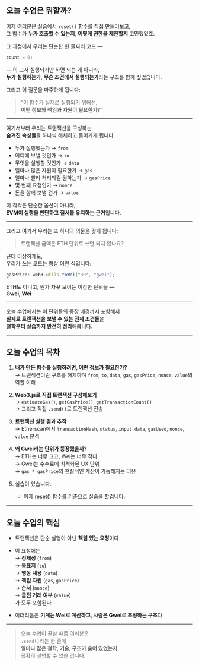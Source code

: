 ## 오늘 수업은 뭐할까?

어제 여러분은 실습에서 `reset()` 함수를 직접 만들어보고,  
그 함수가 **누가 호출할 수 있는지**, **어떻게 권한을 제한할지** 고민했었죠.

그 과정에서 우리는 단순한 한 줄짜리 코드 —

```js
count = 0;
```

— 이 그저 실행되기만 하면 되는 게 아니라,  
**누가 실행하는가**, **무슨 조건에서 실행되는가**라는 구조를 함께 짚었습니다.

그리고 이 질문을 마주하게 됩니다:

> “이 함수가 실제로 실행되기 위해선,  
> **어떤 정보와 책임과 자원이 필요한가?”**

---

여기서부터 우리는 트랜잭션을 구성하는  
**숨겨진 속성들**을 하나씩 해체하고 들어가게 됩니다.

- 누가 실행했는가 → `from`
- 어디에 보낼 것인가 → `to`
- 무엇을 실행할 것인가 → `data`
- 얼마나 많은 자원이 필요한가 → `gas`
- 얼마나 빨리 처리되길 원하는가 → `gasPrice`
- 몇 번째 요청인가 → `nonce`
- 돈을 함께 보낼 건가 → `value`

이 각각은 단순한 옵션이 아니라,  
**EVM이 실행을 판단하고 질서를 유지하는 근거**입니다.

---

그리고 여기서 우리는 또 하나의 의문을 갖게 됩니다:

> 트랜잭션 금액은 ETH 단위로 쓰면 되지 않나요?

근데 이상하게도,  
우리가 쓰는 코드는 항상 이런 식입니다:

```js
gasPrice: web3.utils.toWei("30", "gwei");
```

ETH도 아니고, 뭔가 자꾸 보이는 이상한 단위들 —  
**Gwei, Wei**

---

오늘 수업에서는 이 단위들의 등장 배경까지 포함해서  
**실제로 트랜잭션을 보낼 수 있는 전제 조건들**을  
**철학부터 실습까지 완전히 정리**해봅니다.

---

## 오늘 수업의 목차

1. **내가 만든 함수를 실행하려면, 어떤 정보가 필요한가?**  
   → 트랜잭션이란 구조를 해체하며 `from`, `to`, `data`, `gas`, `gasPrice`, `nonce`, `value`의 역할 이해

2. **Web3.js로 직접 트랜잭션 구성해보기**  
   → `estimateGas()`, `getGasPrice()`, `getTransactionCount()`  
   → 그리고 직접 `.send()`로 트랜잭션 전송

3. **트랜잭션 실행 결과 추적**  
   → Etherscan에서 `transactionHash`, `status`, `input data`, `gasUsed`, `nonce`, `value` 분석

4. **왜 Gwei라는 단위가 등장했을까?**  
   → ETH는 너무 크고, Wei는 너무 작다  
   → Gwei는 수수료에 최적화된 UX 단위  
   → `gas * gasPrice`의 현실적인 계산이 가능해지는 이유

5. 실습이 있습니다.

   - 어제 reset() 함수를 기준으로 실습을 할겁니다.

---

## 오늘 수업의 핵심

- 트랜잭션은 단순 실행이 아닌 **책임 있는 요청**이다
- 이 요청에는  
  → **정체성** (`from`)  
  → **목표지** (`to`)  
  → **행동 내용** (`data`)  
  → **책임 자원** (`gas`, `gasPrice`)  
  → **순서** (`nonce`)  
  → **금전 거래 여부** (`value`)  
  가 모두 포함된다

- 이더리움은 **기계는 Wei로 계산하고, 사람은 Gwei로 조정하는 구조**다

---

> 오늘 수업이 끝날 때쯤 여러분은  
> `.send()`라는 한 줄에  
> **얼마나 많은 철학, 기술, 구조가 숨어 있었는지**  
> 정확히 설명할 수 있을 겁니다.
